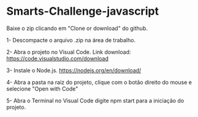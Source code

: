 # Smarts-Challenge-javascript

Baixe o zip clicando em "Clone or download" do github.

1- Descompacte o arquivo .zip na área de trabalho.

2- Abra o projeto no Visual Code. Link download: https://code.visualstudio.com/download

3- Instale o Node.js. https://nodejs.org/en/download/

4- Abra a pasta na raiz do projeto, clique com o botão direito do mouse e selecione "Open with Code"

5- Abra o Terminal no Visual Code digite npm start para a iniciação do projeto.
